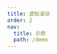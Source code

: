```yaml
---
title: 虚拟滚动
order: 2
nav:
  title: 示例
  path: /demo
---
```


<code src="../../examples/virtual.tsx"></code>

